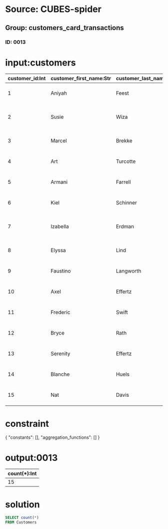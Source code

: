# Source: CUBES-spider
## Group: customers_card_transactions
### ID: 0013

# input:customers

| customer_id:Int | customer_first_name:Str | customer_last_name:Str | customer_address:Str | customer_phone:Str | customer_email:Str | other_customer_details:Str |
|---|---|---|---|---|---|---|
| 1 | Aniyah | Feest | 55975 Theodore Estates \n Lake Brody, VT 57078 | (673)872-5338 | fahey.dorian@example.com | nan |
| 2 | Susie | Wiza | 6478 Moen Isle Suite 910 \n Schimmelmouth, VT 96364-4898 | 679-845-8645x94312 | idickinson@example.com | nan |
| 3 | Marcel | Brekke | 1965 Abernathy Plains \n Port Lilla, LA 44867 | 1-511-656-6664 | nichole.rodriguez@example.com | nan |
| 4 | Art | Turcotte | 6862 Domenic Port \n New Elbert, DE 86980-8517 | 941-213-6716x675 | enrique59@example.com | nan |
| 5 | Armani | Farrell | 3031 Ludwig Square \n Unaview, SC 86336-3287 | 224-123-1012 | dauer@example.net | nan |
| 6 | Kiel | Schinner | 19935 Allie Bypass Apt. 409 \n Coleberg, FL 69194-5357 | 1-564-044-3909 | ebert.omer@example.net | nan |
| 7 | Izabella | Erdman | 23793 Athena Inlet Apt. 455 \n Schmidtmouth, NH 15794 | 751.049.9948 | kling.catalina@example.com | nan |
| 8 | Elyssa | Lind | 094 Julianne Mill \n Webstertown, KY 91980-4004 | +12(6)9024410984 | dell13@example.com | nan |
| 9 | Faustino | Langworth | 0748 Lola Union Apt. 874 \n Reynoldsfurt, NM 94584-3767 | 284.749.0453 | ahomenick@example.org | nan |
| 10 | Axel | Effertz | 936 Lula Overpass \n East Alisonville, NH 14890 | +90(8)1290735932 | kyra.murazik@example.org | nan |
| 11 | Frederic | Swift | 7127 Hilpert Parks \n South Johnfort, SD 67577-9504 | 1-207-977-5182 | keegan16@example.com | nan |
| 12 | Bryce | Rath | 74962 Hugh Mills \n North Laurenland, KY 46376 | (415)237-0701x3115 | grady.general@example.org | nan |
| 13 | Serenity | Effertz | 71560 Eulah Squares \n Torphyberg, OK 34312-0380 | 1-894-567-2283 | schaden.katrina@example.net | nan |
| 14 | Blanche | Huels | 47286 Mraz Park Apt. 424 \n Jocelynfurt, OH 59023-2787 | (703)950-4708x8972 | huels.antonina@example.com | nan |
| 15 | Nat | Davis | 163 Collier Square \n New Ceciltown, AL 64723-5646 | 246-469-4472x359 | earlene.carroll@example.net | nan |

# constraint

{
  "constants": [],
  "aggregation_functions": []
}

# output:0013

| count(*):Int |
|---|
| 15 |

# solution

```sql
SELECT count(*)
FROM Customers
```
